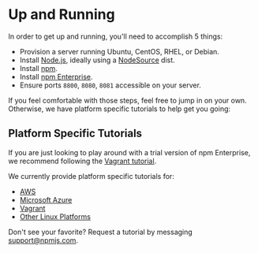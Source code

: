 # Up and Running

In order to get up and running, you'll need to accomplish 5 things:

- Provision a server running Ubuntu, CentOS, RHEL, or Debian.
- Install [Node.js], ideally using a [NodeSource] dist.
- Install [npm].
- Install [npm Enterprise].
- Ensure ports `8800`, `8080`, `8081` accessible on your server.

If you feel comfortable with those steps, feel free to jump in on your own.
Otherwise, we have platform specific tutorials to help get you going:

## Platform Specific Tutorials

If you are just looking to play around with a trial version of npm
Enterprise, we recommend following the [Vagrant tutorial].

We currently provide platform specific tutorials for:

  - [AWS]
  - [Microsoft Azure]
  - [Vagrant]
  - [Other Linux Platforms]

Don't see your favorite? Request a tutorial by messaging [support@npmjs.com].

[Node.js]: http://www.nodejs.org
[npm]: /cli/installation.html
[npm Enterprise]: /up-and-running/platforms/other.html
[Microsoft Azure]: /up-and-running/platforms/azure.html
[Vagrant]: /up-and-running/platforms/vagrant.html
[Vagrant tutorial]: /up-and-running/platforms/vagrant.html
[AWS]: /up-and-running/platforms/aws.html
[Other Linux Platforms]: /up-and-running/platforms/other.html
[support@npmjs.com]: mailto:support@npmjs.com
[NodeSource]: https://github.com/nodesource/distributions
